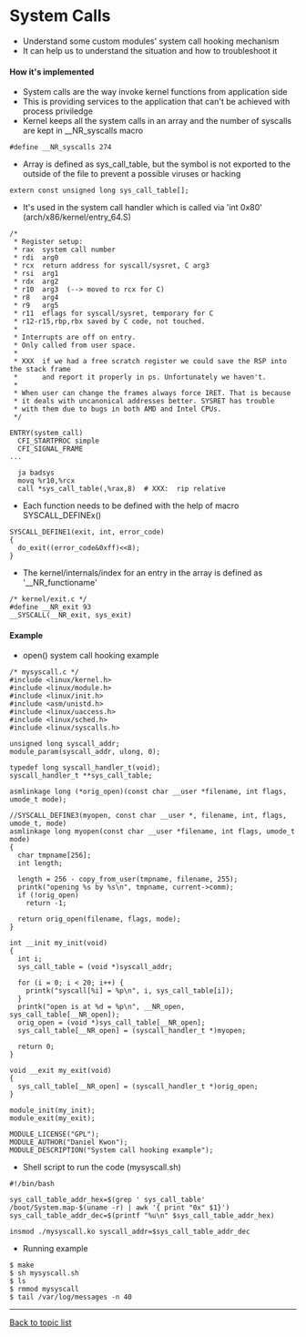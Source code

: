 # System Calls #

- Understand some custom modules' system call hooking mechanism
- It can help us to understand the situation and how to troubleshoot it

#### How it's implemented ####

- System calls are the way invoke kernel functions from application side
- This is providing services to the application that can't be achieved with process priviledge
- Kernel keeps all the system calls in an array and the number of syscalls are kept in __NR_syscalls macro

```
#define __NR_syscalls 274
```

- Array is defined as sys_call_table, but the symbol is not exported to the outside of the file to prevent a possible viruses or hacking

```
extern const unsigned long sys_call_table[];
```

- It's used in the system call handler which is called via 'int 0x80' (arch/x86/kernel/entry_64.S)

```
/* 
 * Register setup:
 * rax  system call number
 * rdi  arg0
 * rcx  return address for syscall/sysret, C arg3
 * rsi  arg1
 * rdx  arg2  
 * r10  arg3  (--> moved to rcx for C)
 * r8   arg4
 * r9   arg5
 * r11  eflags for syscall/sysret, temporary for C
 * r12-r15,rbp,rbx saved by C code, not touched.
 * 
 * Interrupts are off on entry.
 * Only called from user space.
 * 
 * XXX  if we had a free scratch register we could save the RSP into the stack frame    
 *      and report it properly in ps. Unfortunately we haven't.
 * 
 * When user can change the frames always force IRET. That is because
 * it deals with uncanonical addresses better. SYSRET has trouble
 * with them due to bugs in both AMD and Intel CPUs.
 */

ENTRY(system_call)
  CFI_STARTPROC simple
  CFI_SIGNAL_FRAME
...

  ja badsys
  movq %r10,%rcx
  call *sys_call_table(,%rax,8)  # XXX:  rip relative
```

- Each function needs to be defined with the help of macro SYSCALL_DEFINEx()

```
SYSCALL_DEFINE1(exit, int, error_code)
{
  do_exit((error_code&0xff)<<8);
}
```

- The kernel/internals/index for an entry in the array is defined as '__NR_functioname'

```
/* kernel/exit.c */
#define __NR_exit 93
__SYSCALL(__NR_exit, sys_exit)
```

#### Example ####

- open() system call hooking example

```
/* mysyscall.c */
#include <linux/kernel.h>
#include <linux/module.h>
#include <linux/init.h>
#include <asm/unistd.h>
#include <linux/uaccess.h>
#include <linux/sched.h>
#include <linux/syscalls.h> 

unsigned long syscall_addr;
module_param(syscall_addr, ulong, 0);

typedef long syscall_handler_t(void);
syscall_handler_t **sys_call_table;

asmlinkage long (*orig_open)(const char __user *filename, int flags, umode_t mode);

//SYSCALL_DEFINE3(myopen, const char __user *, filename, int, flags, umode_t, mode)
asmlinkage long myopen(const char __user *filename, int flags, umode_t mode)
{
  char tmpname[256];
  int length;

  length = 256 - copy_from_user(tmpname, filename, 255);
  printk("opening %s by %s\n", tmpname, current->comm);
  if (!orig_open)
    return -1;

  return orig_open(filename, flags, mode);
}

int __init my_init(void)
{
  int i;
  sys_call_table = (void *)syscall_addr;

  for (i = 0; i < 20; i++) {
    printk("syscall[%i] = %p\n", i, sys_call_table[i]);
  }
  printk("open is at %d = %p\n", __NR_open, sys_call_table[__NR_open]);
  orig_open = (void *)sys_call_table[__NR_open];
  sys_call_table[__NR_open] = (syscall_handler_t *)myopen;
  
  return 0;
}

void __exit my_exit(void)
{
  sys_call_table[__NR_open] = (syscall_handler_t *)orig_open;
}

module_init(my_init);
module_exit(my_exit);

MODULE_LICENSE("GPL");
MODULE_AUTHOR("Daniel Kwon");
MODULE_DESCRIPTION("System call hooking example");
```

- Shell script to run the code (mysyscall.sh)

```
#!/bin/bash

sys_call_table_addr_hex=$(grep ' sys_call_table' /boot/System.map-$(uname -r) | awk '{ print "0x" $1}')
sys_call_table_addr_dec=$(printf "%u\n" $sys_call_table_addr_hex)

insmod ./mysyscall.ko syscall_addr=$sys_call_table_addr_dec
```

- Running example

```
$ make
$ sh mysyscall.sh
$ ls
$ rmmod mysyscall
$ tail /var/log/messages -n 40
```

---
[Back to topic list](https://sungju.github.io/kernel/internals/index)
